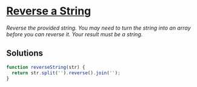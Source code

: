 # [Reverse a String](http://www.freecodecamp.com/challenges/reverse-a-string)

*Reverse the provided string. You may need to turn the string into an array before you can reverse it. Your result must be a string.*

## Solutions

```javascript
function reverseString(str) {
  return str.split('').reverse().join('');
}

```
